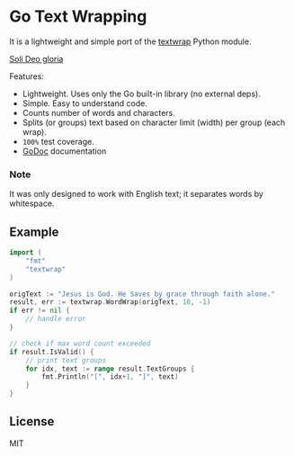 # Go Text Wrapping

It is a lightweight and simple port of the [textwrap](https://docs.python.org/3.6/library/textwrap.html) Python module.

[Soli Deo gloria](https://perfectGod.com)

Features:

- Lightweight. Uses only the Go built-in library (no external deps).
- Simple. Easy to understand code.
- Counts number of words and characters.
- Splits (or groups) text based on character limit (width) per group (each wrap).
- `100%` test coverage.
- [GoDoc](https://godoc.org/github.com/cbess/go-textwrap) documentation

### Note

It was only designed to work with English text; it separates words by whitespace.

## Example

```go
import (
    "fmt"
    "textwrap"
)

origText := "Jesus is God. He Saves by grace through faith alone."
result, err := textwrap.WordWrap(origText, 10, -1)
if err != nil {
    // handle error
}

// check if max word count exceeded
if result.IsValid() {
    // print text groups
    for idx, text := range result.TextGroups {
        fmt.Println("[", idx+1, "]", text)
    }
}
```

## License

MIT
